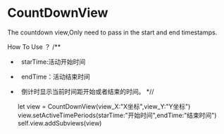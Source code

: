 # CountDownView
The countdown view,Only need to pass in the start and end timestamps.

How To Use ？
/**
*   starTime:活动开始时间
*   endTime：活动结束时间
*   倒计时显示当前时间距开始或者结束的时间。
*//



  let view = CountDownView(view_X:"X坐标",view_Y:"Y坐标")
  view.setActiveTimePeriods(starTime:"开始时间",endTime:"结束时间")
  self.view.addSubviews(view)
  
